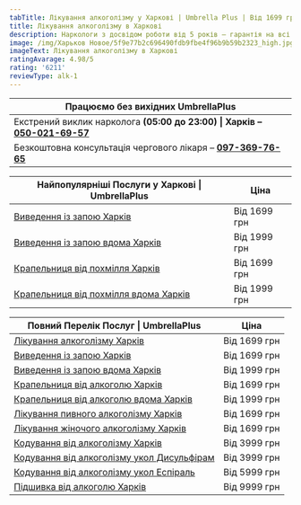 ```yaml
---
tabTitle: Лікування алкоголізму у Харкові | Umbrella Plus | Від 1699 грн
title: Лікування алкоголізму в Харкові
description: Наркологи з досвідом роботи від 5 років – гарантія на всі послуги!
image: /img/Харьков Новое/5f9e77b2c696490fdb9fbe4f96b9b59b2323_high.jpg
imageText: Лікування алкоголізму в Харкові
ratingAvarage: 4.98/5
rating: '6211'
reviewType: alk-1
---
```


| Працюємо без вихідних UmbrellaPlus                                                          |
| ------------------------------------------------------------------------------------------- |
| Екстрений виклик нарколога **(05:00 до 23:00) \| Харків – [050-021-69-57](tel:0500216957)** |
| Безкоштовна консультація чергового лікаря – **[097-369-76-65](tel:097-369-7665)**           |

| Найпопулярніші Послуги у Харкові \| UmbrellaPlus                                  | Ціна         |
| --------------------------------------------------------------------------------- | ------------ |
| [Виведення із запою Харків](Vivod-iz-zapoia-kharkiv-ua)                           | Від 1699 грн |
| [Виведення із запою вдома Харків](Vivod-iz-zapoia-na-domy-kharkiv-ua)             | Від 1999 грн |
| [Крапельниця від похмілля Харків](Kapelnica_ot_alkogola_kharkiv-ua)               | Від 1699 грн |
| [Крапельниця від похмілля вдома Харків](Kapelnica_ot_alkogola_na_domy_kharkiv_ua) | Від 1999 грн |

| Повний Перелік Послуг \| UmbrellaPlus                                                      | Ціна         |
| ------------------------------------------------------------------------------------------ | ------------ |
| [Лікування алкоголізму Харків](lechenie-alkogolizma-kharkiv-ua)                            | Від 1699 грн |
| [Виведення із запою Харків](Vivod-iz-zapoia-kharkiv-ua)                                    | Від 1699 грн |
| [Виведення із запою вдома Харків](Vivod-iz-zapoia-na-domy-kharkiv-ua)                      | Від 1999 грн |
| [Крапельниця від алкоголю Харків](Kapelnica_ot_alkogola_kharkiv-ua)                        | Від 1699 грн |
| [Крапельниця від алкоголю вдома Харків](Kapelnica_ot_alkogola_na_domy_kharkiv_ua)          | Від 1999 грн |
| [Лікування пивного алкоголізму Харків](lechenie-pivnogo-alkogolizma-kharkiv-ua)            | Від 1699 грн |
| [Лікування жіночого алкоголізму Харків](lechenie-jenskogo-alkogolizma-kharkiv-ua)          | Від 1699 грн |
| [Кодування від алкоголізму Харків](kodirovka-ot-alkogolia-kharkiv-ua)                      | Від 3999 грн |
| [Кодування від алкоголізму укол Дисульфірам](kodirovka-ot-alkogolia-disulfiram-kharkiv-ua) | Від 3999 грн |
| [Кодування від алкоголізму укол Еспіраль](kodirovka-ot-alkogolizma-espiarl-kharkiv-ua)     | Від 5999 грн |
| [Підшивка від алкоголю Харків](podshivka-ot-alkogolia-kharkiv-ua)                          | Від 9999 грн |
